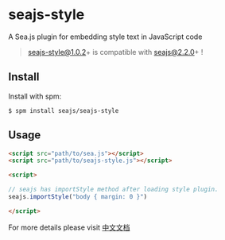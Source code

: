 seajs-style
===========

A Sea.js plugin for embedding style text in JavaScript code


> seajs-style@1.0.2+ is compatible with seajs@2.2.0+ !



Install
-------

Install with spm:

    $ spm install seajs/seajs-style


Usage
-----

```html
<script src="path/to/sea.js"></script>
<script src="path/to/seajs-style.js"></script>

<script>

// seajs has importStyle method after loading style plugin.
seajs.importStyle("body { margin: 0 }")

</script>
```

For more details please visit [中文文档](https://github.com/seajs/seajs-style/issues/1)
